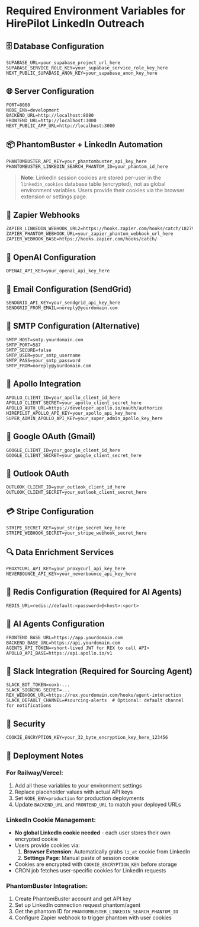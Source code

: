 # Required Environment Variables for HirePilot LinkedIn Outreach

## 🗄️ Database Configuration
```
SUPABASE_URL=your_supabase_project_url_here
SUPABASE_SERVICE_ROLE_KEY=your_supabase_service_role_key_here
NEXT_PUBLIC_SUPABASE_ANON_KEY=your_supabase_anon_key_here
```

## 🌐 Server Configuration
```
PORT=8080
NODE_ENV=development
BACKEND_URL=http://localhost:8080
FRONTEND_URL=http://localhost:3000
NEXT_PUBLIC_APP_URL=http://localhost:3000
```

## 📦 PhantomBuster + LinkedIn Automation
```
PHANTOMBUSTER_API_KEY=your_phantombuster_api_key_here
PHANTOMBUSTER_LINKEDIN_SEARCH_PHANTOM_ID=your_phantom_id_here
```
> **Note**: LinkedIn session cookies are stored per-user in the `linkedin_cookies` database table (encrypted), not as global environment variables. Users provide their cookies via the browser extension or settings page.

## 🔁 Zapier Webhooks
```
ZAPIER_LINKEDIN_WEBHOOK_URL2=https://hooks.zapier.com/hooks/catch/18279230/u2qdg1l/
ZAPIER_PHANTOM_WEBHOOK_URL=your_zapier_phantom_webhook_url_here
ZAPIER_WEBHOOK_BASE=https://hooks.zapier.com/hooks/catch/
```

## 🤖 OpenAI Configuration
```
OPENAI_API_KEY=your_openai_api_key_here
```

## 📧 Email Configuration (SendGrid)
```
SENDGRID_API_KEY=your_sendgrid_api_key_here
SENDGRID_FROM_EMAIL=noreply@yourdomain.com
```

## 📧 SMTP Configuration (Alternative)
```
SMTP_HOST=smtp.yourdomain.com
SMTP_PORT=587
SMTP_SECURE=false
SMTP_USER=your_smtp_username
SMTP_PASS=your_smtp_password
SMTP_FROM=noreply@yourdomain.com
```

## 🚀 Apollo Integration
```
APOLLO_CLIENT_ID=your_apollo_client_id_here
APOLLO_CLIENT_SECRET=your_apollo_client_secret_here
APOLLO_AUTH_URL=https://developer.apollo.io/oauth/authorize
HIREPILOT_APOLLO_API_KEY=your_apollo_api_key_here
SUPER_ADMIN_APOLLO_API_KEY=your_super_admin_apollo_key_here
```

## 📧 Google OAuth (Gmail)
```
GOOGLE_CLIENT_ID=your_google_client_id_here
GOOGLE_CLIENT_SECRET=your_google_client_secret_here
```

## 📧 Outlook OAuth
```
OUTLOOK_CLIENT_ID=your_outlook_client_id_here
OUTLOOK_CLIENT_SECRET=your_outlook_client_secret_here
```

## 💳 Stripe Configuration
```
STRIPE_SECRET_KEY=your_stripe_secret_key_here
STRIPE_WEBHOOK_SECRET=your_stripe_webhook_secret_here
```

## 🔍 Data Enrichment Services
```
PROXYCURL_API_KEY=your_proxycurl_api_key_here
NEVERBOUNCE_API_KEY=your_neverbounce_api_key_here
```

## 🔴 Redis Configuration (Required for AI Agents)
```
REDIS_URL=redis://default:<password>@<host>:<port>
```

## 🤖 AI Agents Configuration
```
FRONTEND_BASE_URL=https://app.yourdomain.com
BACKEND_BASE_URL=https://api.yourdomain.com
AGENTS_API_TOKEN=<short-lived JWT for REX to call API>
APOLLO_API_BASE=https://api.apollo.io/v1
```

## 💬 Slack Integration (Required for Sourcing Agent)
```
SLACK_BOT_TOKEN=xoxb-...
SLACK_SIGNING_SECRET=...
REX_WEBHOOK_URL=https://rex.yourdomain.com/hooks/agent-interaction
SLACK_DEFAULT_CHANNEL=#sourcing-alerts  # Optional: default channel for notifications
```

## 🔐 Security
```
COOKIE_ENCRYPTION_KEY=your_32_byte_encryption_key_here_123456
```

## 🚀 Deployment Notes

### For Railway/Vercel:
1. Add all these variables to your environment settings
2. Replace placeholder values with actual API keys
3. Set `NODE_ENV=production` for production deployments
4. Update `BACKEND_URL` and `FRONTEND_URL` to match your deployed URLs

### LinkedIn Cookie Management:
- **No global LinkedIn cookie needed** - each user stores their own encrypted cookie
- Users provide cookies via:
  1. **Browser Extension**: Automatically grabs `li_at` cookie from LinkedIn
  2. **Settings Page**: Manual paste of session cookie
- Cookies are encrypted with `COOKIE_ENCRYPTION_KEY` before storage
- CRON job fetches user-specific cookies for LinkedIn requests

### PhantomBuster Integration:
1. Create PhantomBuster account and get API key
2. Set up LinkedIn connection request phantom/agent
3. Get the phantom ID for `PHANTOMBUSTER_LINKEDIN_SEARCH_PHANTOM_ID`
4. Configure Zapier webhook to trigger phantom with user cookies 